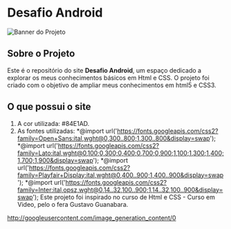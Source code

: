 # Desafio Android

![Banner do Projeto](https://placehold.co/1200x400/2ecc71/ffffff?text=Curiosidades+de+Tecnologia)

## Sobre o Projeto

Este é o repositório do site **Desafio Android**, um espaço dedicado a explorar os meus conhecimentos básicos em Html e CSS. O projeto foi criado com o objetivo de ampliar meus conhecimentos em html5 e CSS3.

## O que possui o site
1. A cor utilizada: #84E1AD.
2. As fontes utilizadas:
   *@import url('https://fonts.googleapis.com/css2?family=Open+Sans:ital,wght@0,300..800;1,300..800&display=swap');
   *@import url('https://fonts.googleapis.com/css2?family=Lato:ital,wght@0,100;0,300;0,400;0,700;0,900;1,100;1,300;1,400;1,700;1,900&display=swap');
   *@import url('https://fonts.googleapis.com/css2?family=Playfair+Display:ital,wght@0,400..900;1,400..900&display=swap');
   *@import url('https://fonts.googleapis.com/css2?family=Inter:ital,opsz,wght@0,14..32,100..900;1,14..32,100..900&display=swap');
Este projeto foi inspirado no curso de Html e CSS - Curso em Video, pelo o fera Gustavo Guanabara.

http://googleusercontent.com/image_generation_content/0
